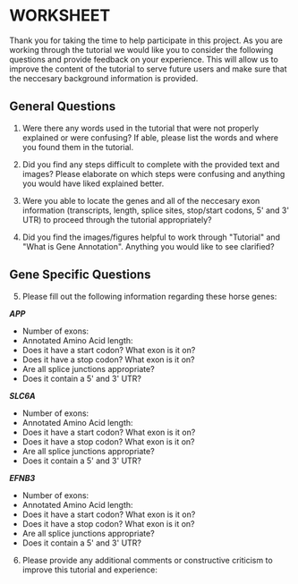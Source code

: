 # WORKSHEET

Thank you for taking the time to help participate in this project.  As you are working through the tutorial we would like you 
to consider the following questions and provide feedback on your experience.  This will allow us to improve the content of 
the tutorial to serve future users and make sure that the neccesary background information is provided. 

## General Questions
1. Were there any words used in the tutorial that were not properly explained or were confusing?  If able, please list the
words and where you found them in the tutorial. 



2. Did you find any steps difficult to complete with the provided text and images?  Please elaborate on which steps were
confusing and anything you would have liked explained better. 



3. Were you able to locate the genes and all of the neccesary exon information (transcripts, length, splice sites, stop/start
codons, 5' and 3' UTR) to proceed through the tutorial appropriately?  


4. Did you find the images/figures helpful to work through "Tutorial" and "What is Gene Annotation".  Anything you would like
to see clarified? 


## Gene Specific Questions 

5. Please fill out the following information regarding these horse genes:

_**APP**_
- Number of exons:
- Annotated Amino Acid length:
- Does it have a start codon? What exon is it on?
- Does it have a stop codon? What exon is it on?
- Are all splice junctions appropriate?
- Does it contain a 5' and 3' UTR?


_**SLC6A**_
- Number of exons:
- Annotated Amino Acid length:
- Does it have a start codon? What exon is it on?
- Does it have a stop codon? What exon is it on?
- Are all splice junctions appropriate?
- Does it contain a 5' and 3' UTR?

_**EFNB3**_
- Number of exons:
- Annotated Amino Acid length:
- Does it have a start codon? What exon is it on?
- Does it have a stop codon? What exon is it on?
- Are all splice junctions appropriate?
- Does it contain a 5' and 3' UTR?



6. Please provide any additional comments or constructive criticism to improve this tutorial and experience:

